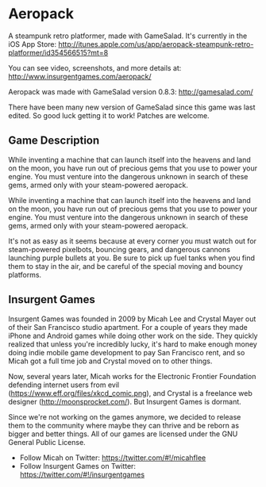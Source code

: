 Aeropack
========

A steampunk retro platformer, made with GameSalad. It's currently in the iOS App Store: http://itunes.apple.com/us/app/aeropack-steampunk-retro-platformer/id354566515?mt=8

You can see video, screenshots, and more details at: http://www.insurgentgames.com/aeropack/

Aeropack was made with GameSalad version 0.8.3: http://gamesalad.com/

There have been many new version of GameSalad since this game was last edited. So good luck getting it to work! Patches are welcome.

Game Description
----------------

While inventing a machine that can launch itself into the heavens and land on the moon, you have run out of precious gems that you use to power your engine. You must venture into the dangerous unknown in search of these gems, armed only with your steam-powered aeropack.

While inventing a machine that can launch itself into the heavens and land on the moon, you have run out of precious gems that you use to power your engine. You must venture into the dangerous unknown in search of these gems, armed only with your steam-powered aeropack.

It's not as easy as it seems because at every corner you must watch out for steam-powered pixelbots, bouncing gears, and dangerous cannons launching purple bullets at you. Be sure to pick up fuel tanks when you find them to stay in the air, and be careful of the special moving and bouncy platforms.


Insurgent Games
---------------

Insurgent Games was founded in 2009 by Micah Lee and Crystal Mayer out of their San Francisco studio apartment. For a couple of years they made iPhone and Android games while doing other work on the side. They quickly realized that unless you're incredibly lucky, it's hard to make enough money doing indie mobile game development to pay San Francisco rent, and so Micah got a full time job and Crystal moved on to other things.

Now, several years later, Micah works for the Electronic Frontier Foundation defending internet users from evil (https://www.eff.org/files/xkcd_comic.png), and Crystal is a freelance web designer (http://moonsprocket.com/). But Insurgent Games is dormant.

Since we're not working on the games anymore, we decided to release them to the community where maybe they can thrive and be reborn as bigger and better things. All of our games are licensed under the GNU General Public License.

* Follow Micah on Twitter: https://twitter.com/#!/micahflee
* Follow Insurgent Games on Twitter: https://twitter.com/#!/insurgentgames
